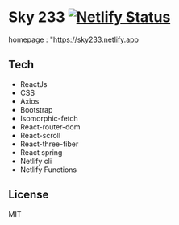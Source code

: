 # Sky 233 [![Netlify Status](https://api.netlify.com/api/v1/badges/ddab1eaf-0eeb-47c4-9078-a66ffecf8a40/deploy-status)](https://app.netlify.com/sites/sky233/deploys)







 homepage : "https://sky233.netlify.app
    
    
    

## Tech

- ReactJs
- CSS
-  Axios
- Bootstrap
- Isomorphic-fetch
- React-router-dom
- React-scroll
- React-three-fiber
- React spring
- Netlify cli
- Netlify Functions

## License

MIT
